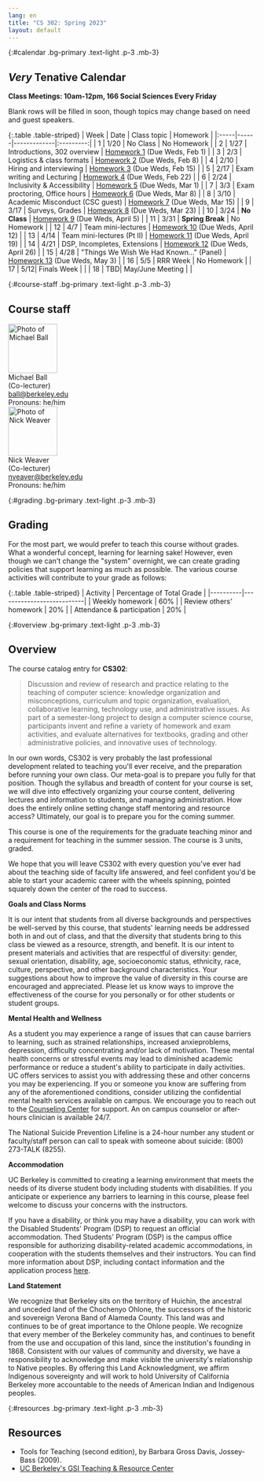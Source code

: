 ```yaml
---
lang: en
title: "CS 302: Spring 2023"
layout: default
---
```


{:#calendar .bg-primary .text-light .p-3 .mb-3}
## _Very_ **Tenative** Calendar

**Class Meetings: 10am-12pm, 166 Social Sciences Every Friday**

Blank rows will be filled in soon, though topics may change based on
need and guest speakers.

{:.table .table-striped}
| Week | Date | Class topic | Homework |
|:-----|------|-------------|:---------:|
| 1    | 1/20 | No Class | No Homework |
| 2    | 1/27 | Introductions, 302 overview | [Homework 1][hw1] (Due Weds, Feb 1) |
| 3    | 2/3  | Logistics & class formats | [Homework 2][hw2] (Due Weds, Feb 8) |
| 4    | 2/10 | Hiring and interviewing | [Homework 3][hw3] (Due Weds, Feb 15) |
| 5    | 2/17 | Exam writing and Lecturing | [Homework 4][hw4] (Due Weds, Feb 22) |
| 6    | 2/24 | Inclusivity & Accessibility | [Homework 5][hw5] (Due Weds, Mar 1) |
| 7    | 3/3  | Exam proctoring, Office hours | [Homework 6][hw6] (Due Weds, Mar 8) |
| 8    | 3/10 | Academic Misconduct (CSC guest) | [Homework 7][hw7] (Due Weds, Mar 15) |
| 9    | 3/17 | Surveys, Grades | [Homework 8][hw8] (Due Weds, Mar 23) |
| 10   | 3/24 | **No Class** | [Homework 9][hw9] (Due Weds, April 5) |
| 11   | 3/31 | **Spring Break** | No Homework |
| 12   | 4/7  | Team mini-lectures | [Homework 10][hw10] (Due Weds, April 12) |
| 13   | 4/14 | Team mini-lectures (Pt II) | [Homework 11][hw11] (Due Weds, April 19) |
| 14   | 4/21 | DSP, Incompletes, Extensions | [Homework 12][hw12] (Due Weds, April 26) |
| 15   | 4/28 | "Things We Wish We Had Known…" (Panel) | [Homework 13][hw13] (Due Weds, May 3) |
| 16   | 5/5 | RRR Week | No Homework |
| 17   | 5/12| Finals Week | |
| 18   | TBD| May/June Meeting | |

[hw1]: https://docs.google.com/document/d/1sGuqNcIH5D8qClo9z84ZqbAAc3Eak73HCX4zq05MaUo/edit#
[hw2]: https://docs.google.com/document/d/1bCnQBxWNwIWAPJvZ4JnmY87X4MdMXGllJwfpu6iDxY8/edit#
[hw3]: https://docs.google.com
[hw4]: https://docs.google.com
[hw5]: https://docs.google.com
[hw6]: https://docs.google.com
[hw7]: https://docs.google.com
[hw8]: https://docs.google.com
[hw9]: https://docs.google.com
[hw10]: https://docs.google.com
[hw11]: https://docs.google.com
[hw12]: https://docs.google.com
[hw13]: https://docs.google.com

{:#course-staff .bg-primary .text-light .p-3 .mb-3}
## Course staff

<div class="container">
    <div class="row">
        <div class="col">
            <img src="https://cs88-website.github.io/sp22/assets/images/michael-ball.jpg" alt="Photo of Michael Ball" height="100"><br>
            Michael Ball<br>
            (Co-lecturer)<br>
            <a href="mailto:ball@berkeley.edu">ball@berkeley.edu</a><br>
            Pronouns: he/him
        </div>
        <div class="col">
            <img src="https://www2.eecs.berkeley.edu/Faculty/Photos/Homepages/nweaver.jpg" alt="Photo of Nick Weaver" height="100"><br>
            Nick Weaver<br>
            (Co-lecturer)<br>
            <a href="mailto:nveaver@berkeley.edu">nveaver@berkeley.edu</a><br>
            Pronouns: he/him
        </div>
    </div>
</div>

{:#grading .bg-primary .text-light .p-3 .mb-3}
## Grading

For the most part, we would prefer to teach this course without grades.
What a wonderful concept, learning for learning sake! However, even
though we can\'t change the \"system\" overnight, we can create grading
policies that support learning as much as possible. The various course
activities will contribute to your grade as follows:

{:.table .table-striped}
| Activity | Percentage of Total Grade |
|----------|---------------------------|
| Weekly homework | 60% |
| Review others' homework | 20% |
| Attendance & participation | 20% |

{:#overview .bg-primary .text-light .p-3 .mb-3}
## Overview

The course catalog entry for **CS302**:

> Discussion and review of research and practice relating to the
> teaching of computer science: knowledge organization and
> misconceptions, curriculum and topic organization, evaluation,
> collaborative learning, technology use, and administrative issues. As
> part of a semester-long project to design a computer science course,
> participants invent and refine a variety of homework and exam
> activities, and evaluate alternatives for textbooks, grading and other
> administrative policies, and innovative uses of technology.

In our own words, CS302 is very probably the last professional
development related to teaching you\'ll ever receive, and the
preparation before running your own class. Our meta-goal is to prepare
you fully for that position. Though the syllabus and breadth of content
for your course is set, we will dive into effectively organizing your
course content, delivering lectures and information to students, and
managing administration. How does the entirely online setting change
staff mentoring and resource access? Ultimately, our goal is to prepare
you for the coming summer.

This course is one of the requirements for the graduate teaching minor
and a requirement for teaching in the summer session. The course is 3
units, graded.

We hope that you will leave CS302 with every question you\'ve ever had
about the teaching side of faculty life answered, and feel confident
you\'d be able to start your academic career with the wheels spinning,
pointed squarely down the center of the road to success.

**Goals and Class Norms**

It is our intent that students from all diverse backgrounds and
perspectives be well-served by this course, that students\' learning
needs be addressed both in and out of class, and that the diversity that
students bring to this class be viewed as a resource, strength, and
benefit. It is our intent to present materials and activities that are
respectful of diversity: gender, sexual orientation, disability, age,
socioeconomic status, ethnicity, race, culture, perspective, and other
background characteristics. Your suggestions about how to improve the
value of diversity in this course are encouraged and appreciated. Please
let us know ways to improve the effectiveness of the course for you
personally or for other students or student groups.

**Mental Health and Wellness**

As a student you may experience a range of issues that can cause
barriers to learning, such as strained relationships, increased
anxieproblems, depression, difficulty concentrating and/or lack of
motivation. These mental health concerns or stressful events may lead to
diminished academic performance or reduce a student\'s ability to
participate in daily activities. UC offers services to assist you with
addressing these and other concerns you may be experiencing. If you or
someone you know are suffering from any of the aforementioned
conditions, consider utilizing the confidential mental health services
available on campus. We encourage you to reach out to the [Counseling
Center](https://uhs.berkeley.edu/caps) for support. An on campus
counselor or after-hours clinician is available 24/7.

The National Suicide Prevention Lifeline is a 24-hour number any student
or faculty/staff person can call to speak with someone about suicide:
(800) 273-TALK (8255).

**Accommodation**

UC Berkeley is committed to creating a learning environment that meets
the needs of its diverse student body including students with
disabilities. If you anticipate or experience any barriers to learning
in this course, please feel welcome to discuss your concerns with the
instructors.

If you have a disability, or think you may have a disability, you can
work with the Disabled Students\' Program (DSP) to request an official
accommodation. Thed Students\' Program (DSP) is the campus office
responsible for authorizing disability-related academic accommodations,
in cooperation with the students themselves and their instructors. You
can find more information about DSP, including contact information and
the application process [here](https://dsp.berkeley.edu).

**Land Statement**

We recognize that Berkeley sits on the territory of Huichin, the
ancestral and unceded land of the Chochenyo Ohlone, the successors of
the historic and sovereign Verona Band of Alameda County. This land was
and continues to be of great importance to the Ohlone people. We
recognize that every member of the Berkeley community has, and continues
to benefit from the use and occupation of this land, since the
institution\'s founding in 1868. Consistent with our values of community
and diversity, we have a responsibility to acknowledge and make visible
the university\'s relationship to Native peoples. By offering this Land
Acknowledgment, we affirm Indigenous sovereignty and will work to hold
University of California Berkeley more accountable to the needs of
American Indian and Indigenous peoples.

{:#resources .bg-primary .text-light .p-3 .mb-3}
## Resources

- Tools for Teaching (second edition), by Barbara Gross Davis,
    Jossey-Bass (2009).
- [UC Berkeley\'s GSI Teaching & Resource
    Center](http://gsi.berkeley.edu/)
